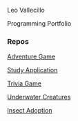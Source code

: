 Leo Vallecillo



Programming Portfolio

### Repos

[Adventure Game](https://github.com/vallecillolj/RUBY)

[Study Application](https://github.com/vallecillolj/StudyApp)

[Trivia Game](https://github.com/vallecillolj/TriviaGame)

[Underwater Creatures](https://github.com/vallecillolj/underwatercreatures)

[Insect Adoption](https://github.com/vallecillolj/InsectAdoption)

